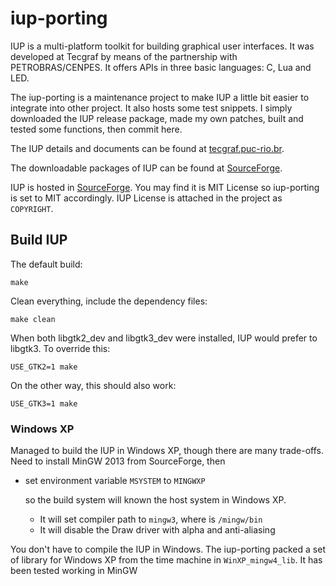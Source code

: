# iup-porting
IUP is a multi-platform toolkit for building graphical user interfaces.
It was developed at Tecgraf by means of the partnership with PETROBRAS/CENPES.
It offers APIs in three basic languages: C, Lua and LED. 

The iup-porting is a maintenance project to make IUP a little bit easier to 
integrate into other project. It also hosts some test snippets.
I simply downloaded the IUP release package, made my own patches, built and 
tested some functions, then commit here.

The IUP details and documents can be found at [tecgraf.puc-rio.br](http://webserver2.tecgraf.puc-rio.br/iup/).

The downloadable packages of IUP can be found at [SourceForge](https://sourceforge.net/projects/iup/files/).

IUP is hosted in [SourceForge](https://sourceforge.net/projects/iup/).
You may find it is MIT License so iup-porting is set to MIT accordingly.
IUP License is attached in the project as `COPYRIGHT`.

## Build IUP
The default build:
```
make
```
Clean everything, include the dependency files:
```
make clean
```
When both libgtk2_dev and libgtk3_dev were installed, IUP would prefer to libgtk3. 
To override this:
```
USE_GTK2=1 make
```
On the other way, this should also work:
```
USE_GTK3=1 make
```

### Windows XP
Managed to build the IUP in Windows XP, though there are many trade-offs.
Need to install MinGW 2013 from SourceForge, then
- set environment variable `MSYSTEM` to `MINGWXP`

  so the build system will known the host system in Windows XP.
  - It will set compiler path to `mingw3`, where is `/mingw/bin`
  - It will disable the Draw driver with alpha and anti-aliasing


 You don't have to compile the IUP in Windows. The iup-porting packed a set of library for Windows XP
 from the time machine in `WinXP_mingw4_lib`. It has been tested working in MinGW


